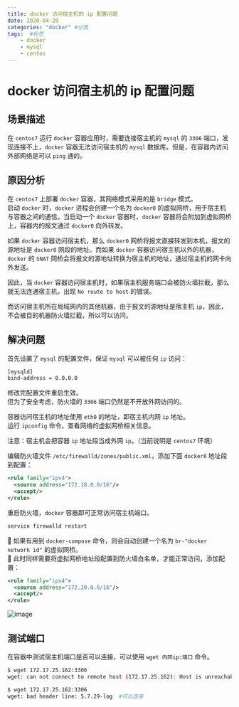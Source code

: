 ```yaml
---
title: docker 访问宿主机的 ip 配置问题
date: 2020-04-28
categories: "docker" #分类
tags:  #标签
    - docker
    - mysql
    - centos
---
```


# docker 访问宿主机的 ip 配置问题
## 场景描述
在 `centos7` 运行 `docker` 容器应用时，需要连接宿主机的 `mysql` 的 `3306` 端口，发现连接不上，`docker` 容器无法访问宿主机的 `mysql` 数据库。但是，在容器内访问外部网络是可以 `ping` 通的。  
## 原因分析
在 `centos7` 上部署 `docker` 容器，其网络模式采用的是 `bridge` 模式。  
启动 `docker` 时，`docker` 进程会创建一个名为 `docker0` 的虚拟网桥，用于宿主机与容器之间的通信。当启动一个 `docker` 容器时，`docker` 容器将会附加到虚拟网桥上，容器内的报文通过 `docker0` 向外转发。

如果 `docker` 容器访问宿主机，那么 `docker0` 网桥将报文直接转发到本机，报文的源地址是 `docker0` 网段的地址。而如果 `docker` 容器访问宿主机以外的机器，`docker` 的 `SNAT` 网桥会将报文的源地址转换为宿主机的地址，通过宿主机的网卡向外发送。

因此，当 `docker` 容器访问宿主机时，如果宿主机服务端口会被防火墙拦截，那么就无法连通宿主机，出现 `No route to host` 的错误。

而访问宿主机所在局域网内的其他机器，由于报文的源地址是宿主机 `ip`，因此，不会被目的机器防火墙拦截，所以可以访问。
## 解决问题
首先设置了 `mysql` 的配置文件，保证 `mysql` 可以被任何 `ip` 访问：
```bash
[mysqld]
bind-address = 0.0.0.0
```
修改完配置文件重启生效。  
但为了安全考虑，防火墙的 `3306` 端口仍然是不开放外网访问的。  


容器访问宿主机的地址使用 `eth0` 的地址，即宿主机内网 `ip` 地址。  
运行 `ipconfig` 命令，查看网络的虚拟网桥相关信息。  

注意：宿主机会把容器 `ip` 地址段当成外网 `ip`。（当前说明是 `centos7` 环境）

编辑防火墙文件 `/etc/firewalld/zones/public.xml`，添加下面 `docker0` 地址段到配置：  
```xml
<rule family="ipv4">
  <source address="172.18.0.0/16"/>
  <accept/>
</rule>
```
重启防火墙，`docker` 容器即可正常访问宿主机端口。
```bash
service firewalld restart
```
🎨 如果有用到 `docker-compose` 命令，则会自动创建一个名为 `br-"docker network id"` 的虚拟网桥。  
🎨 此时同样需要将虚拟网桥地址段配置到防火墙白名单，才能正常访问，添加配置：  
```xml
<rule family="ipv4">
  <source address="172.20.0.0/16"/>
  <accept/>
</rule>
```
![image](~public/docker/docker_call_host/container_connect_host.png)

## 测试端口
在容器中测试宿主机端口是否可以连接，可以使用 `wget 内网ip:端口` 命令。
```bash
$ wget 172.17.25.162:3306  
wget: can not connect to remote host (172.17.25.162): Host is unreachable  #不可以连接

$ wget 172.17.25.162:3306
wget: bad header line: 5.7.29-log  #可以连接
```